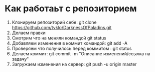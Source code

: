 
# Как работаьт с репозиторием
  1) Клонируем репозиторий себе: git clone https://github.com/tvklo/DarknessOfPaladins.git
  2) Делаем правки
  3) Смотрим что на меняли командой git status
  4) Добавляем изменения в коммит командой: git add -A
  5) Проверяем что получилось перед коммитом : git status
  6) Делаем коммит: git commit -m "Описание изменений/ссылка на задачу"
  7) Загружаем изменения на сервер: git push -u origin master
